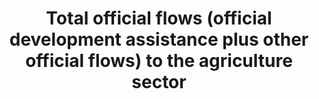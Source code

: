 ---
data_non_statistical: true
goal_meta_link: http://unstats.un.org/sdgs/files/metadata-compilation/Metadata-Goal-2.pdf
graph_title: Total official flows (official development assistance plus other official
  flows) to the agriculture sector
graph_type: line
has_metadata: false
indicator: 2.a.2
indicator_name: Total official flows (official development assistance plus other official
  flows) to the agriculture sector
indicator_sort_order: 02-0a-02
indicator_variable: null
layout: indicator
national_geographical_coverage: United States
permalink: /2-a-2/
published: true
reporting_status: notstarted
sdg_goal: 2
source_active_1: true
source_notes_1: null
source_title_1: null
target: Increase investment, including through enhanced international cooperation,
  in rural infrastructure, agricultural research and extension services, technology
  development and plant and livestock gene banks in order to enhance agricultural
  productive capacity in developing countries, in particular least developed countries
target_id: 2.a
title: Total official flows (official development assistance plus other official flows)
  to the agriculture sector
un_custodial_agency: 'OECD (Partnering Agencies: FAO)'
un_designated_tier: '1'
variable_description: null
variable_notes: null
---